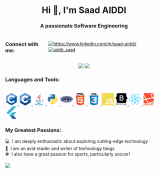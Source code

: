 <h1 align="center">Hi 👋, I'm Saad AIDDI</h1>
<h3 align="center">A passionate Software Engineering</h3>


<div style="display: flex; align-items: center;">
  
  <!-- Connect with me -->
  <h3 align="left">Connect with me:</h3>
  <p align="left">
        <a href="https://www.linkedin.com/in/saad-aiddi/" target="blank"><img align="center" src="https://raw.githubusercontent.com/rahuldkjain/github-profile-readme-generator/master/src/images/icons/Social/linked-in-alt.svg" alt="https://www.linkedin.com/in/saad-aiddi/" height="30" width="40" /></a>
    <a href="https://twitter.com/aiddi_saad" target="blank"><img align="center" src="https://raw.githubusercontent.com/rahuldkjain/github-profile-readme-generator/master/src/images/icons/Social/twitter.svg" alt="aiddi_saad" height="30" width="40" /></a>
  </p>
</div>

<!-- Statistic -->
<p align="center">
<img src ="https://github-readme-stats.vercel.app/api?username=saad484&show_icons=true&count_private=true&theme=chartreuse-dark&hide_border=true&hide=issues,contribs&bg_color=000010">
  <img src ="https://github-readme-stats.vercel.app/api/top-langs/?username=saad484&layout=compact&hide_border=true&themechartreuse-light&bg_color=00000000&langs_count=6&hide=jupyter%20notebook,tex,css,php">



<!-- Languages and Tools -->
<h3 align="left">Languages and Tools:</h3>
<p style = "display: inline_block"> <br>
  <a href="https://www.cprogramming.com/" target="_blank" rel="noreferrer">
    <img src="https://raw.githubusercontent.com/devicons/devicon/master/icons/c/c-original.svg" alt="C" width="40" height="40"/>
  </a>
  <a href="https://www.w3schools.com/cpp/" target="_blank" rel="noreferrer">
    <img src="https://raw.githubusercontent.com/devicons/devicon/master/icons/cplusplus/cplusplus-original.svg" alt="C++" width="40" height="40"/>
  </a>
  <a href="https://www.java.com" target="_blank" rel="noreferrer">
    <img src="https://raw.githubusercontent.com/devicons/devicon/master/icons/java/java-original.svg" alt="Java" width="40" height="40"/>
  </a>
  <a href="https://www.python.org" target="_blank" rel="noreferrer">
    <img src="https://raw.githubusercontent.com/devicons/devicon/master/icons/python/python-original.svg" alt="Python" width="40" height="40"/>
  </a>
  <a href="https://www.php.net" target="_blank" rel="noreferrer">
    <img src="https://raw.githubusercontent.com/devicons/devicon/master/icons/php/php-original.svg" alt="PHP" width="40" height="40"/>
  </a>
  
  <a href="https://www.w3schools.com/html/" target="_blank" rel="noreferrer">
    <img src="https://raw.githubusercontent.com/devicons/devicon/master/icons/html5/html5-original-wordmark.svg" alt="HTML5" width="40" height="40"/>
  </a>
  <a href="https://www.w3schools.com/css/" target="_blank" rel="noreferrer">
    <img src="https://raw.githubusercontent.com/devicons/devicon/master/icons/css3/css3-original-wordmark.svg" alt="CSS3" width="40" height="40"/>
  </a>
  <a href="https://developer.mozilla.org/en-US/docs/Web/JavaScript" target="_blank" rel="noreferrer">
    <img src="https://raw.githubusercontent.com/devicons/devicon/master/icons/javascript/javascript-plain.svg" alt="JavaScript" width="40" height="40"/>
  </a>
  <a href="https://getbootstrap.com" target="_blank" rel="noreferrer">
    <img src="https://raw.githubusercontent.com/devicons/devicon/master/icons/bootstrap/bootstrap-plain-wordmark.svg" alt="Bootstrap" width="40" height="40"/>
  </a>
  <a href="https://reactjs.org/" target="_blank" rel="noreferrer">
    <img src="https://raw.githubusercontent.com/devicons/devicon/master/icons/react/react-original.svg" alt="React.js" width="40" height="40"/>
  </a>
  <a href="https://laravel.com/" target="_blank" rel="noreferrer">
    <img src="https://raw.githubusercontent.com/devicons/devicon/master/icons/laravel/laravel-plain-wordmark.svg" alt="Laravel" width="40" height="40"/>
  </a>
  <a href="https://flutter.dev/" target="_blank" rel="noreferrer">
  <img src="https://raw.githubusercontent.com/devicons/devicon/master/icons/flutter/flutter-original.svg" alt="Flutter" width="40" height="40"/>
</a>

  </p>


### My Greatest Passions:
  💻 &nbsp;I am deeply enthusiastic about exploring cutting-edge technology <br>
  📰 &nbsp;I am an avid reader and writer of technology blogs <br>
  ⚽️ &nbsp;I also have a great passion for sports, particularly soccer! <br> 

[![](https://visitcount.itsvg.in/api?id=saad484&icon=0&color=#00FFF0)](https://visitcount.itsvg.in)

